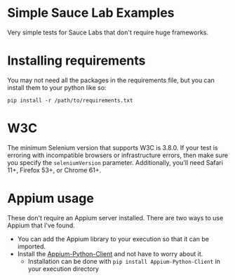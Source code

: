 # Simple Sauce Lab Examples
Very simple tests for Sauce Labs that don't require huge frameworks.

# Installing requirements
You may not need all the packages in the requirements file, but you can install them to your python like so:

`pip install -r /path/to/requirements.txt`

# W3C
The minimum Selenium version that supports W3C is 3.8.0. If your test is erroring with incompatible browsers or infrastructure errors, then make sure you specify the `seleniumVersion` parameter.
Additionally, you'll need Safari 11+, Firefox 53+, or Chrome 61+.

# Appium usage
These don't require an Appium server installed. There are two ways to use Appium that I've found.

* You can add the Appium library to your execution so that it can be imported.
* Install the [Appium-Python-Client](https://pypi.org/project/Appium-Python-Client/) and not have to worry about it.
  *  Installation can be done with `pip install Appium-Python-Client` in your execution directory